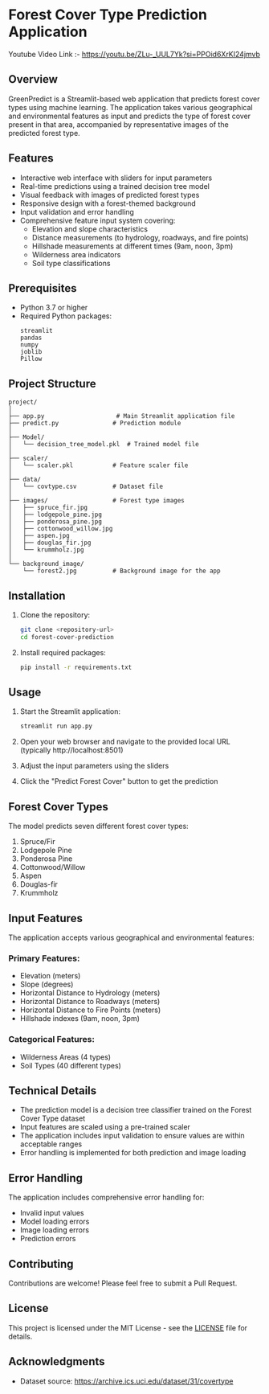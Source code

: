 # Forest Cover Type Prediction Application

Youtube Video Link :- https://youtu.be/ZLu-_UUL7Yk?si=PPOid6XrKI24jmvb

## Overview
GreenPredict is a Streamlit-based web application that predicts forest cover types using machine learning. The application takes various geographical and environmental features as input and predicts the type of forest cover present in that area, accompanied by representative images of the predicted forest type.

## Features
- Interactive web interface with sliders for input parameters
- Real-time predictions using a trained decision tree model
- Visual feedback with images of predicted forest types
- Responsive design with a forest-themed background
- Input validation and error handling
- Comprehensive feature input system covering:
  - Elevation and slope characteristics
  - Distance measurements (to hydrology, roadways, and fire points)
  - Hillshade measurements at different times (9am, noon, 3pm)
  - Wilderness area indicators
  - Soil type classifications

## Prerequisites
- Python 3.7 or higher
- Required Python packages:
  ```
  streamlit
  pandas
  numpy
  joblib
  Pillow
  ```

## Project Structure
```
project/
│
├── app.py                    # Main Streamlit application file
├── predict.py               # Prediction module
│
├── Model/
│   └── decision_tree_model.pkl  # Trained model file
│
├── scaler/
│   └── scaler.pkl           # Feature scaler file
│
├── data/
│   └── covtype.csv          # Dataset file
│
├── images/                  # Forest type images
│   ├── spruce_fir.jpg
│   ├── lodgepole_pine.jpg
│   ├── ponderosa_pine.jpg
│   ├── cottonwood_willow.jpg
│   ├── aspen.jpg
│   ├── douglas_fir.jpg
│   └── krummholz.jpg
│
└── background_image/
    └── forest2.jpg          # Background image for the app
```

## Installation
1. Clone the repository:
   ```bash
   git clone <repository-url>
   cd forest-cover-prediction
   ```

2. Install required packages:
   ```bash
   pip install -r requirements.txt
   ```

## Usage
1. Start the Streamlit application:
   ```bash
   streamlit run app.py
   ```

2. Open your web browser and navigate to the provided local URL (typically http://localhost:8501)

3. Adjust the input parameters using the sliders

4. Click the "Predict Forest Cover" button to get the prediction

## Forest Cover Types
The model predicts seven different forest cover types:
1. Spruce/Fir
2. Lodgepole Pine
3. Ponderosa Pine
4. Cottonwood/Willow
5. Aspen
6. Douglas-fir
7. Krummholz

## Input Features
The application accepts various geographical and environmental features:

### Primary Features:
- Elevation (meters)
- Slope (degrees)
- Horizontal Distance to Hydrology (meters)
- Horizontal Distance to Roadways (meters)
- Horizontal Distance to Fire Points (meters)
- Hillshade indexes (9am, noon, 3pm)

### Categorical Features:
- Wilderness Areas (4 types)
- Soil Types (40 different types)

## Technical Details
- The prediction model is a decision tree classifier trained on the Forest Cover Type dataset
- Input features are scaled using a pre-trained scaler
- The application includes input validation to ensure values are within acceptable ranges
- Error handling is implemented for both prediction and image loading

## Error Handling
The application includes comprehensive error handling for:
- Invalid input values
- Model loading errors
- Image loading errors
- Prediction errors

## Contributing
Contributions are welcome! Please feel free to submit a Pull Request.

## License
This project is licensed under the MIT License - see the [LICENSE](LICENSE) file for details.

## Acknowledgments
- Dataset source: https://archive.ics.uci.edu/dataset/31/covertype
